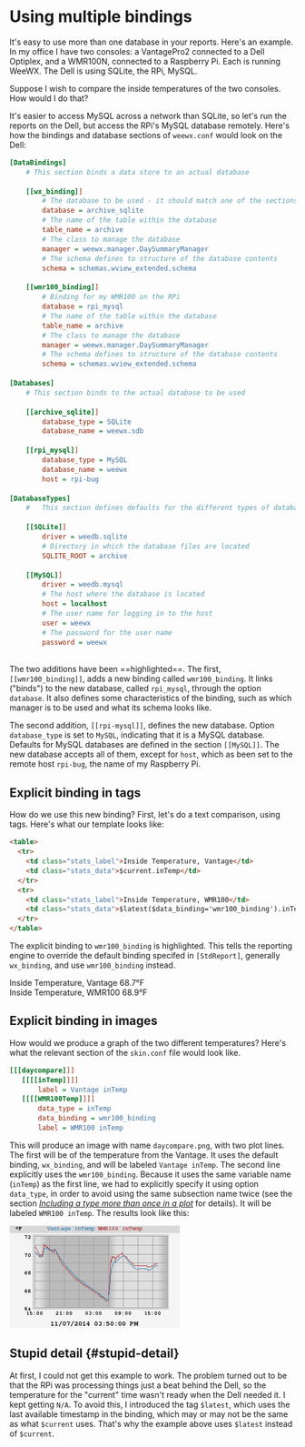 # Using multiple bindings

It's easy to use more than one database in your reports. Here's an
example. In my office I have two consoles: a VantagePro2 connected to a
Dell Optiplex, and a WMR100N, connected to a Raspberry Pi. Each is
running WeeWX. The Dell is using SQLite, the RPi, MySQL.

Suppose I wish to compare the inside temperatures of the two consoles.
How would I do that?

It's easier to access MySQL across a network than SQLite, so let's run
the reports on the Dell, but access the RPi's MySQL database remotely.
Here's how the bindings and database sections of `weewx.conf`
would look on the Dell:

``` ini hl_lines="14-22 31-34"
[DataBindings]
    # This section binds a data store to an actual database

    [[wx_binding]]
        # The database to be used - it should match one of the sections in [Databases]
        database = archive_sqlite
        # The name of the table within the database
        table_name = archive
        # The class to manage the database
        manager = weewx.manager.DaySummaryManager
        # The schema defines to structure of the database contents
        schema = schemas.wview_extended.schema

    [[wmr100_binding]]
        # Binding for my WMR100 on the RPi
        database = rpi_mysql
        # The name of the table within the database
        table_name = archive
        # The class to manage the database
        manager = weewx.manager.DaySummaryManager
        # The schema defines to structure of the database contents
        schema = schemas.wview_extended.schema

[Databases]
    # This section binds to the actual database to be used

    [[archive_sqlite]]
        database_type = SQLite
        database_name = weewx.sdb

    [[rpi_mysql]]
        database_type = MySQL
        database_name = weewx
        host = rpi-bug

[DatabaseTypes]
    #   This section defines defaults for the different types of databases.

    [[SQLite]]
        driver = weedb.sqlite
        # Directory in which the database files are located
        SQLITE_ROOT = archive

    [[MySQL]]
        driver = weedb.mysql
        # The host where the database is located
        host = localhost
        # The user name for logging in to the host
        user = weewx
        # The password for the user name
        password = weewx
    
```

The two additions have been ==highlighted==. The first, `[[wmr100_binding]]`,
adds a new binding called `wmr100_binding`. It links ("binds") to the new
database, called `rpi_mysql`, through the option `database`. It also defines
some characteristics of the binding, such as which manager is to be used and
what its schema looks like.

The second addition, `[[rpi-mysql]]`, defines the new database. Option
`database_type` is set to `MySQL`, indicating that it is a MySQL database.
Defaults for MySQL databases are defined in the section `[[MySQL]]`. The new
database accepts all of them, except for `host`, which as been set to the
remote host `rpi-bug`, the name of my Raspberry Pi.

## Explicit binding in tags

How do we use this new binding? First, let's do a text comparison,
using tags. Here's what our template looks like:

``` html hl_lines="8"
<table>
  <tr>
    <td class="stats_label">Inside Temperature, Vantage</td>
    <td class="stats_data">$current.inTemp</td>
  </tr>
  <tr>
    <td class="stats_label">Inside Temperature, WMR100</td>
    <td class="stats_data">$latest($data_binding='wmr100_binding').inTemp</td>
  </tr>
</table>
```

The explicit binding to `wmr100_binding` is highlighted. This tells the
reporting engine to override the default binding specifed in `[StdReport]`,
generally `wx_binding`, and use `wmr100_binding` instead.

<div class="example_output">
  Inside Temperature, Vantage   68.7°F<br/>
  Inside Temperature, WMR100    68.9°F
</div>

## Explicit binding in images

How would we produce a graph of the two different temperatures? Here's
what the relevant section of the `skin.conf` file would look
like.

``` ini hl_lines="6"
[[[daycompare]]]
   [[[[inTemp]]]]
       label = Vantage inTemp
   [[[[WMR100Temp]]]]
       data_type = inTemp
       data_binding = wmr100_binding
       label = WMR100 inTemp
```

This will produce an image with name `daycompare.png`, with two plot lines.
The first will be of the temperature from the Vantage. It uses the default
binding, `wx_binding`, and will be labeled `Vantage inTemp`. The second line
explicitly uses the `wmr100_binding`. Because it uses the same variable name
(`inTemp`) as the first line, we had to explicitly specify it using option
`data_type`, in order to avoid using the same subsection name twice (see
the section *[Including a type more than once in a plot](image-generator.md#include-same-sql-type-2x)*
for details). It will be labeled `WMR100 inTemp`. The results look like this:

![Comparing temperatures](../images/daycompare.png)


## Stupid detail {#stupid-detail}

At first, I could not get this example to work. The problem turned out to be
that the RPi was processing things just a beat behind the Dell, so the
temperature for the "current" time wasn't ready when the Dell needed it.
I kept getting `N/A`. To avoid this, I introduced the tag `$latest`, which
uses the last available timestamp in the binding, which may or may not be
the same as what `$current` uses. That's why the example above uses `$latest`
instead of `$current`.
